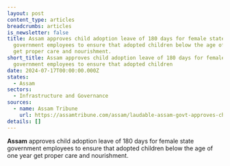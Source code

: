```yaml
---
layout: post
content_type: articles
breadcrumbs: articles
is_newsletter: false
title: Assam approves child adoption leave of 180 days for female state
  government employees to ensure that adopted children below the age of one year
  get proper care and nourishment.
short_title: Assam approves child adoption leave of 180 days for female state
  government employees to ensure that adopted children
date: 2024-07-17T00:00:00.000Z
states:
  - Assam
sectors:
  - Infrastructure and Governance
sources:
  - name: Assam Tribune
    url: https://assamtribune.com/assam/laudable-assam-govt-approves-child-adoption-leave-for-female-employees-1543603
details: []
---
```

**Assam** approves child adoption leave of 180 days for female state government employees to ensure that adopted children below the age of one year get proper care and nourishment.
